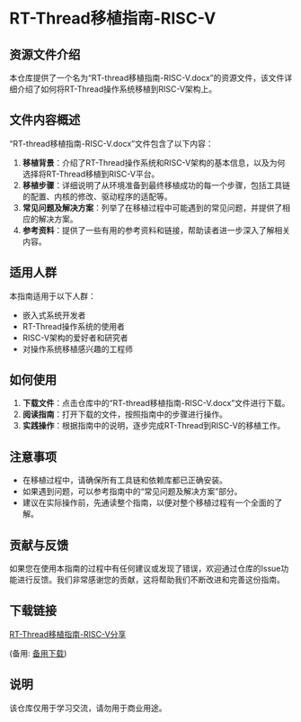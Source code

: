 # RT-Thread移植指南-RISC-V

## 资源文件介绍

本仓库提供了一个名为“RT-thread移植指南-RISC-V.docx”的资源文件，该文件详细介绍了如何将RT-Thread操作系统移植到RISC-V架构上。

## 文件内容概述

“RT-thread移植指南-RISC-V.docx”文件包含了以下内容：

1. **移植背景**：介绍了RT-Thread操作系统和RISC-V架构的基本信息，以及为何选择将RT-Thread移植到RISC-V平台。
2. **移植步骤**：详细说明了从环境准备到最终移植成功的每一个步骤，包括工具链的配置、内核的修改、驱动程序的适配等。
3. **常见问题及解决方案**：列举了在移植过程中可能遇到的常见问题，并提供了相应的解决方案。
4. **参考资料**：提供了一些有用的参考资料和链接，帮助读者进一步深入了解相关内容。

## 适用人群

本指南适用于以下人群：

- 嵌入式系统开发者
- RT-Thread操作系统的使用者
- RISC-V架构的爱好者和研究者
- 对操作系统移植感兴趣的工程师

## 如何使用

1. **下载文件**：点击仓库中的“RT-thread移植指南-RISC-V.docx”文件进行下载。
2. **阅读指南**：打开下载的文件，按照指南中的步骤进行操作。
3. **实践操作**：根据指南中的说明，逐步完成RT-Thread到RISC-V的移植工作。

## 注意事项

- 在移植过程中，请确保所有工具链和依赖库都已正确安装。
- 如果遇到问题，可以参考指南中的“常见问题及解决方案”部分。
- 建议在实际操作前，先通读整个指南，以便对整个移植过程有一个全面的了解。

## 贡献与反馈

如果您在使用本指南的过程中有任何建议或发现了错误，欢迎通过仓库的Issue功能进行反馈。我们非常感谢您的贡献，这将帮助我们不断改进和完善这份指南。

## 下载链接
[RT-Thread移植指南-RISC-V分享](https://pan.quark.cn/s/84cdcd0ffaf6) 

(备用: [备用下载](https://pan.baidu.com/s/1-XnHTTS3yW68BZLSKjMDKg?pwd=1234))

## 说明

该仓库仅用于学习交流，请勿用于商业用途。
